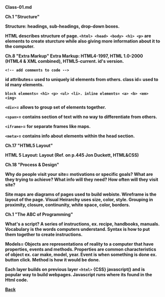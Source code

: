 <b>Class-01.md

<b>Ch.1 "Structure"

Structure: headings, sub-headings, drop-down boxes.

HTML describes structure of page. `<html> <head> <body> <h1> <p>` are elements to create sturcture while also giving more information about it to the computer. 

<b>Ch.8 "Extra Markup"
Extra Markup: HTML4-1997, HTML 1.0-2000 (HTML4 & XML combined), HTML5-current. <!-- <!DOCTYPE html> --> id's version.

`<!-- add comments to code -->`

id attributes= used to uniquely id elements from others. class id= used to id many elements.

`block elements= <h1> <p> <ul> <li>. inline elements= <a> <b> <em> <img>`

`<div>`= allows to group set of elements together. 

`<span>`= contains section of text with no way to differentiate from others. 

`<iframe>`= for separate frames like maps.

`<meta>`= contains info about elements within the head section.

<b>Ch.17 "HTML5 Layout"

HTML 5 Layout: Layout (Ref. on p.445 Jon Duckett, HTML&CSS)  

<b>Ch.18 "Process & Design"

Why do people visit your site= motivations or specific goals? What are they trying to achieve? What info will they need? How often will they visit site?

Site maps are diagrams of pages used to build webiste. Wireframe is the layout of the page. Visual Heirarchy uses size, color, style. Grouping in proximity, closure, continunity, white space, color, borders.

<b>Ch.1 "The ABC of Programming"

What's a script? A series of instructions, ex. recipe, handbooks, manuals. Vocabulary is the words computers understand. Syntax is how to put them together to create instructions.

Models= Objects are representations of reality to a computer that have properties, events and methods. Properties are common characteristics of object ex. car make, model, year. Event is when something is done ex. button click. Method is how it would be done.

Each layer builds on previous layer `<html>` {CSS} javascript() and is popular way to build webpages. Javascript runs where its found in the Html code.

<a href="https://github.com/scottie-l/Reading-notes-201">Back</a>
